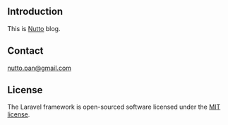 ## Introduction

This is [Nutto](http://blog.nuttopan.cn) blog.

## Contact

<nutto.pan@gmail.com>


## License

The Laravel framework is open-sourced software licensed under the [MIT license](https://github.com/nutto/nutto.github.io/blob/master/LICENSE).